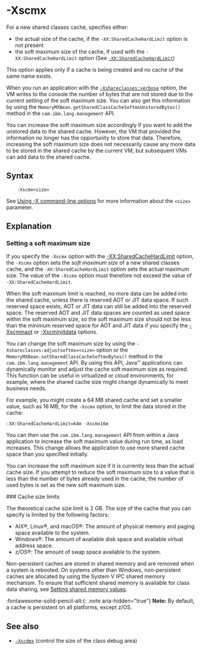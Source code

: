 <!--
* Copyright (c) 2017, 2022 IBM Corp. and others
*
* This program and the accompanying materials are made
* available under the terms of the Eclipse Public License 2.0
* which accompanies this distribution and is available at
* https://www.eclipse.org/legal/epl-2.0/ or the Apache
* License, Version 2.0 which accompanies this distribution and
* is available at https://www.apache.org/licenses/LICENSE-2.0.
*
* This Source Code may also be made available under the
* following Secondary Licenses when the conditions for such
* availability set forth in the Eclipse Public License, v. 2.0
* are satisfied: GNU General Public License, version 2 with
* the GNU Classpath Exception [1] and GNU General Public
* License, version 2 with the OpenJDK Assembly Exception [2].
*
* [1] https://www.gnu.org/software/classpath/license.html
* [2] http://openjdk.java.net/legal/assembly-exception.html
*
* SPDX-License-Identifier: EPL-2.0 OR Apache-2.0 OR GPL-2.0 WITH
* Classpath-exception-2.0 OR LicenseRef-GPL-2.0 WITH Assembly-exception
-->

# -Xscmx

For a new shared classes cache, specifies either:

- the actual size of the cache, if the `-XX:SharedCacheHardLimit` option is not present
- the soft maximum size of the cache, if used with the `-XX:SharedCacheHardLimit` option
(See [`-XX:SharedCacheHardLimit`](xxsharedcachehardlimit.md))

This option applies only if a cache is being created and no cache of the same name exists.

When you run an application with the [`-Xshareclasses:verbose`](xshareclasses.md#verbose) option, the VM writes to the console the number of bytes that are not stored due to the current setting of the soft maximum size. You can also get this information by using the `MemoryMXBean.getSharedClassCacheSoftmxUnstoredBytes()` method in the `com.ibm.lang.management` API.

You can increase the soft maximum size accordingly if you want to add the unstored data to the shared cache. However, the VM that provided the information no longer has the opportunity to store that data. Therefore, increasing the soft maximum size does not necessarily cause any more data to be stored in the shared cache by the current VM, but subsequent VMs can add data to the shared cache.

## Syntax

        -Xscmx<size>

See [Using -X command-line options](x_jvm_commands.md) for more information about the `<size>` parameter.

## Explanation

### Setting a soft maximum size

If you specify the `-Xscmx` option with the [-XX:SharedCacheHardLimit](xxsharedcachehardlimit.md) option, the `-Xscmx` option sets the *soft maximum size* of a new shared classes cache, and the `-XX:SharedCacheHardLimit` option sets the actual maximum size. The value of the `-Xscmx` option must therefore not exceed the value of `-XX:SharedCacheHardLimit`.

When the soft maximum limit is reached, no more data can be added into the shared cache, unless there is reserved AOT or JIT data space. If such reserved space exists, AOT or JIT data can still be added into the reserved space. The reserved AOT and JIT data spaces are counted as used space within the soft maximum size, so the soft maximum size should not be less than the minimum reserved space for AOT and JIT data if you specify the [-Xscminaot](xscminaot.md) or [-Xscminjitdata](xscminjitdata.md) options.

You can change the soft maximum size by using the `-Xshareclasses:adjustsoftmx=<size>` option or the `MemoryMXBean.setSharedClassCacheSoftmxBytes()` method in the `com.ibm.lang.management` API. By using this API, Java&trade; applications can dynamically monitor and adjust the cache soft maximum size as required. This function can be useful in virtualized or cloud environments, for example, where the shared cache size might change dynamically to meet business needs.

For example, you might create a 64 MB shared cache and set a smaller value, such as 16 MB, for the `-Xscmx` option, to limit the data stored in the cache:

    -XX:SharedCacheHardLimit=64m -Xscmx16m

You can then use the `com.ibm.lang.management` API from within a Java application to increase the soft maximum value during run time, as load increases. This change allows the application to use more shared cache space than you specified initially.

You can increase the soft maximum size if it is currently less than the actual cache size. If you attempt to reduce the soft maximum size to a value that is less than the number of bytes already used in the cache, the number of used bytes is set as the new soft maximum size.

### Cache size limits

The theoretical cache size limit is 2 GB. The size of the cache that you can specify is limited by the following factors:

- AIX&reg;, Linux&reg;, and macOS&reg;: The amount of physical memory and paging space available to the system.
- Windows&reg;: The amount of available disk space and available virtual address space.
- z/OS&reg;: The amount of swap space available to the system.

Non-persistent caches are stored in shared memory and are removed when a system is rebooted. On systems other than Windows, non-persistent caches are allocated by using the System V IPC shared memory mechanism. To ensure that sufficient shared memory is available for class data sharing, see [Setting shared memory values](configuring.md#setting-shared-memory-values).

:fontawesome-solid-pencil-alt:{: .note aria-hidden="true"} **Note:** By default, a cache is persistent on all platforms, except z/OS.


## See also

- [`-Xscdmx`](xscdmx.md) (control the size of the class debug area)


<!-- ==== END OF TOPIC ==== xscmx.md ==== -->
